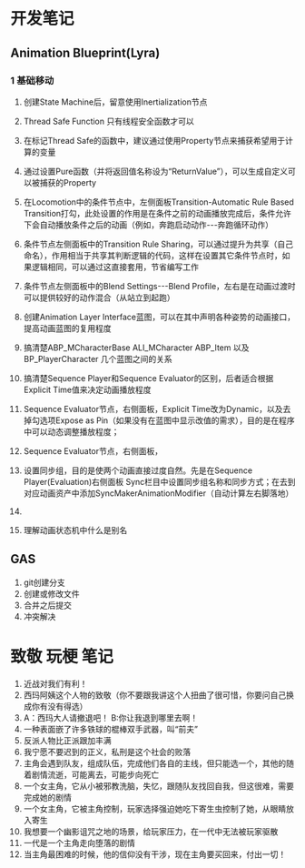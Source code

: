 # 开发笔记

## Animation Blueprint(Lyra)

### 1 基础移动
1. 创建State Machine后，留意使用Inertialization节点  
2. Thread Safe Function 只有线程安全函数才可以  
3. 在标记Thread Safe的函数中，建议通过使用Property节点来捕获希望用于计算的变量  
4. 通过设置Pure函数（并将返回值名称设为“ReturnValue”），可以生成自定义可以被捕获的Property  
5. 在Locomotion中的条件节点中，左侧面板Transition-Automatic Rule Based Transition打勾，此处设置的作用是在条件之前的动画播放完成后，条件允许下会自动播放条件之后的动画（例如，奔跑启动动作---奔跑循环动作）  
6. 条件节点左侧面板中的Transition Rule Sharing，可以通过提升为共享（自己命名），作用相当于共享其判断逻辑的代码，这样在设置其它条件节点时，如果逻辑相同，可以通过这直接套用，节省编写工作  
7. 条件节点左侧面板中的Blend Settings---Blend Profile，左右是在动画过渡时可以提供较好的动作混合（从站立到起跑）  
8. 创建Animation Layer Interface蓝图，可以在其中声明各种姿势的动画接口，提高动画蓝图的复用程度  

9. 搞清楚ABP_MCharacterBase ALI_MCharacter ABP_Item 以及 BP_PlayerCharacter 几个蓝图之间的关系  
10. 搞清楚Sequence Player和Sequence Evaluator的区别，后者适合根据Explicit Time值来决定动画播放程度  
11. Sequence Evaluator节点，右侧面板，Explicit Time改为Dynamic，以及去掉勾选项Expose as Pin（如果没有在蓝图中显示改值的需求），目的是在程序中可以动态调整播放程度；  
12. Sequence Evaluator节点，右侧面板，  
13. 设置同步组，目的是使两个动画直接过度自然。先是在Sequence Player(Evaluation)右侧面板 Sync栏目中设置同步组名称和同步方式；在去到对应动画资产中添加SyncMakerAnimationModifier（自动计算左右脚落地）  
14. 
15. 理解动画状态机中什么是别名  



## GAS

1. git创建分支
2. 创建或修改文件
3. 合并之后提交
4. 冲突解决

# 致敬 玩梗 笔记
1. 近战对我们有利！  
2. 西玛阿姨这个人物的致敬（你不要跟我讲这个人扭曲了很可惜，你要问自己换成你有没有得选）  
3. A：西玛大人请撤退吧！  B:你让我退到哪里去啊！  
4. 一种表面嵌了许多铁球的棍棒双手武器，叫“前夫”  
5. 反派人物比正派跟加丰满  
6. 我宁愿不要迟到的正义，私刑是这个社会的败落  
7. 主角会遇到队友，组成队伍，完成他们各自的主线，但只能选一个，其他的随着剧情流逝，可能离去，可能步向死亡  
8. 一个女主角，它从小被邪教洗脑，失忆，跟随队友找回自我，但这很难，需要完成她的剧情  
9. 一个女主角，它被主角控制，玩家选择强迫她吃下寄生虫控制了她，从眼睛放入寄生  
10. 我想要一个幽影诅咒之地的场景，给玩家压力，在一代中无法被玩家驱散  
11. 一代是一个主角走向堕落的剧情  
12. 当主角最困难的时候，他的信仰没有干涉，现在主角要买回来，付出一切！  